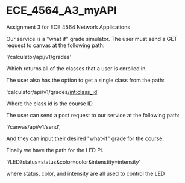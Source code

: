 # ECE_4564_A3_myAPI
Assignment 3 for ECE 4564 Network Applications

Our service is a "what if" grade simulator. The user must send a GET request to canvas at the following path:

'/calculator/api/v1/grades'

Which returns all of the classes that a user is enrolled in.

The user also has the option to get a single class from the path:

'calculator/api/v1/grades/<int:class_id>'

Where the class id is the course ID.

The user can send a post request to our service at the following path:

'/canvas/api/v1/send',

And they can input their desired "what-if" grade for the course.

Finally we have the path for the LED Pi.

'/LED?status=status&color=color&intenstity=intensity'

where status, color, and intensity are all used to control the LED